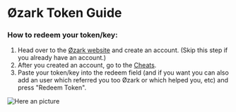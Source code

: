 # Øzark Token Guide

### How to redeem your token/key:
1. Head over to the [Øzark website](https://ozark.gg/) and create an account. (Skip this step if you already have an account.)
2. After you created an account, go to the [Cheats](https://ozark.gg/cheats.php).
3. Paste your token/key into the redeem field (and if you want you can also add an user which referred you too Øzark or which helped you, etc) and press "Redeem Token".

![Here an picture](https://media.discordapp.net/attachments/694921168133685298/787989887067619328/unknown.png)

